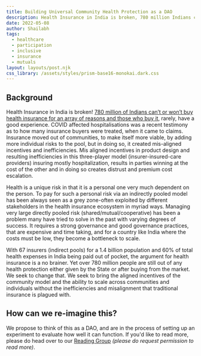 ```yaml
---
title: Building Universal Community Health Protection as a DAO
description: Health Insurance in India is broken, 780 million Indians can’t or won’t buy health insurance!
date: 2022-05-08
author: Shailabh
tags:
  - healthcare
  - participation
  - inclusive
  - insurance
  - mutuals
layout: layouts/post.njk
css_library: /assets/styles/prism-base16-monokai.dark.css
---
```

## Background
<p>Health Insurance in India is broken! <u>780 million of Indians can’t or won’t buy health insurance for an array of reasons and those who buy it</u>, rarely, have a good experience. COVID affected hospitalisations was a recent testimony as to how many insurance buyers were treated, when it came to claims. Insurance moved out of communities, to make itself more viable, by adding more individual risks to the pool, but in doing so, it created mis-aligned incentives and inefficiencies. Mis aligned incentives in product design and resulting inefficiencies in this three-player model (insurer-insured-care providers) insuring mostly hospitalization, results in parties winning at the cost of the other and in doing so creates distrust and premium cost escalation. </p>

<p>Health is a unique risk in that it is a personal one very much dependent on the person. To pay for such a personal risk via an indirectly pooled model has been always seen as a grey zone-often exploited by different stakeholders in the health insurance ecosystem in myriad ways. Managing very large directly pooled risk (shared/mutual/cooperative) has been a problem many have tried to solve in the past with varying degrees of success. It requires a strong governance and good governance practices, that are expensive and time taking, and for a country like India where the costs must be low, they become a bottleneck to scale.</p>

<p>With 67 insurers (indirect pools) for a 1.4 billion population and 60% of total health expenses in India being paid out of pocket, the argument for health insurance is a no brainer. Yet over 780 million people are still out of any health protection either given by the State or after buying from the market. We seek to change that. We seek to bring the aligned incentives of the community model and the ability to scale across communities and individuals without the inefficiencies and misalignment that traditional insurance is plagued with.</p>


## How can we re-imagine this?
We propose to think of this as a DAO, and are in the process of setting up an experiment to evaluate how well it can function. If you'd like to read more, please do head over to our <a href="https://drive.google.com/drive/folders/1Sh7tXZyU2iO6tMwiLiIYdXbkTq1j_pWJ?usp=sharing">Reading Group</a> <i>(please do request permission to read more)</i>.
